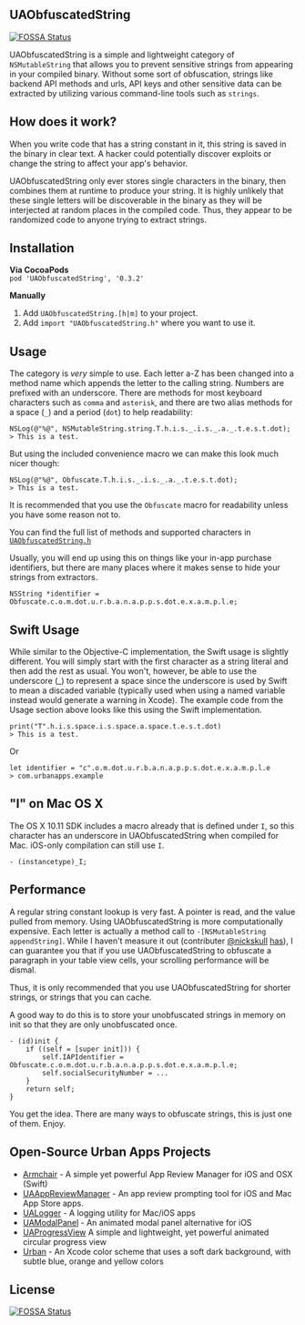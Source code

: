 ## UAObfuscatedString
[![FOSSA Status](https://app.fossa.io/api/projects/git%2Bgithub.com%2Fcanv15%2FUAObfuscatedString.svg?type=shield)](https://app.fossa.io/projects/git%2Bgithub.com%2Fcanv15%2FUAObfuscatedString?ref=badge_shield)


UAObfuscatedString is a simple and lightweight category of `NSMutableString` that allows you to
prevent sensitive strings from appearing in your compiled binary.
Without some sort of obfuscation, strings like backend API methods and urls,
API keys and other sensitive data can be extracted by utilizing various
command-line tools such as `strings`.

## How does it work?

When you write code that has a string constant in it, this string is saved in the binary
in clear text. A hacker could potentially discover exploits or change the string to 
affect your app's behavior.

UAObfuscatedString only ever stores single characters in the binary, then combines them at
runtime to produce your string. It is highly unlikely that these single letters will be discoverable
in the binary as they will be interjected at random places in the compiled code. Thus, they
appear to be randomized code to anyone trying to extract strings.

## Installation

**Via CocoaPods**  
`pod 'UAObfuscatedString', '0.3.2'`  

**Manually**  
1. Add `UAObfuscatedString.[h|m]` to your project.  
2. Add `import "UAObfuscatedString.h"` where you want to use it.  

## Usage

The category is *very* simple to use.
Each letter a-Z has been changed into a method name which appends the letter to the calling string.
Numbers are prefixed with an underscore.
There are methods for most keyboard characters such as `comma` and `asterisk`,
and there are two alias methods for a space (`_`) and a period (`dot`) to help readability:

    NSLog(@"%@", NSMutableString.string.T.h.i.s._.i.s._.a._.t.e.s.t.dot); 
    > This is a test.

But using the included convenience macro we can make this look much nicer though:

    NSLog(@"%@", Obfuscate.T.h.i.s._.i.s._.a._.t.e.s.t.dot); 
    > This is a test.

It is recommended that you use the `Obfuscate` macro for readability unless you have some reason not to.

You can find the full list of methods and supported characters in [`UAObfuscatedString.h`](https://github.com/UrbanApps/UAObfuscatedString/blob/master/UAObfuscatedString.h)

Usually, you will end up using this on things like your in-app purchase identifiers,
but there are many places where it makes sense to hide your strings from extractors.

    NSString *identifier = Obfuscate.c.o.m.dot.u.r.b.a.n.a.p.p.s.dot.e.x.a.m.p.l.e;

## Swift Usage

While similar to the Objective-C implementation, the Swift usage is slightly different. You will simply start with the first character as a string literal and then add the rest as usual. You won't, however, be able to use the underscore (_) to represent a space since the underscore is used by Swift to mean a discaded variable (typically used when using a named variable instead would generate a warning in Xcode). The example code from the Usage section above looks like this using the Swift implementation.

    print("T".h.i.s.space.i.s.space.a.space.t.e.s.t.dot)
    > This is a test.

Or

    let identifier = "c".o.m.dot.u.r.b.a.n.a.p.p.s.dot.e.x.a.m.p.l.e
    > com.urbanapps.example


## "I" on Mac OS X

The OS X 10.11 SDK includes a macro already that is defined under `I`, so this character has an underscore in UAObfuscatedString when compiled for Mac. iOS-only compilation can still use `I`.

    - (instancetype)_I;

## Performance

A regular string constant lookup is very fast. A pointer is read, and the value pulled from memory.
Using UAObfuscatedString is more computationally expensive. Each letter is actually a method call
to `-[NSMutableString appendString]`. While I haven't measure it out (contributer [@nickskull](https://github.com/nickskull) [has](https://github.com/UrbanApps/UAObfuscatedString/issues/3#issuecomment-61385665)), I can guarantee you that if you
use UAObfuscatedString to obfuscate a paragraph in your table view cells, your scrolling performance will be dismal.

Thus, it is only recommended that you use UAObfuscatedString for shorter strings, or strings that you can cache.

A good way to do this is to store your unobfuscated strings in memory on init so that they are only unobfuscated once.

    - (id)init {
        if ((self = [super init])) {
            self.IAPIdentifier = Obfuscate.c.o.m.dot.u.r.b.a.n.a.p.p.s.dot.e.x.a.m.p.l.e;
            self.socialSecurityNumber = ...
        }
        return self;
    }


You get the idea. There are many ways to obfuscate strings, this is just one of them. Enjoy.

## Open-Source Urban Apps Projects

- [Armchair](https://github.com/UrbanApps/Armchair) - A simple yet powerful App Review Manager for iOS and OSX (Swift)
- [UAAppReviewManager](https://github.com/UrbanApps/UAAppReviewManager) - An app review prompting tool for iOS and Mac App Store apps.
- [UALogger](https://github.com/UrbanApps/UALogger) - A logging utility for Mac/iOS apps
- [UAModalPanel](https://github.com/UrbanApps/UAModalPanel) - An animated modal panel alternative for iOS
- [UAProgressView](https://github.com/UrbanApps/UAProgressView) A simple and lightweight, yet powerful animated circular progress view
- [Urban](https://github.com/UrbanApps/Urban) - An Xcode color scheme that uses a soft dark background, with subtle blue, orange and yellow colors


## License
[![FOSSA Status](https://app.fossa.io/api/projects/git%2Bgithub.com%2Fcanv15%2FUAObfuscatedString.svg?type=large)](https://app.fossa.io/projects/git%2Bgithub.com%2Fcanv15%2FUAObfuscatedString?ref=badge_large)